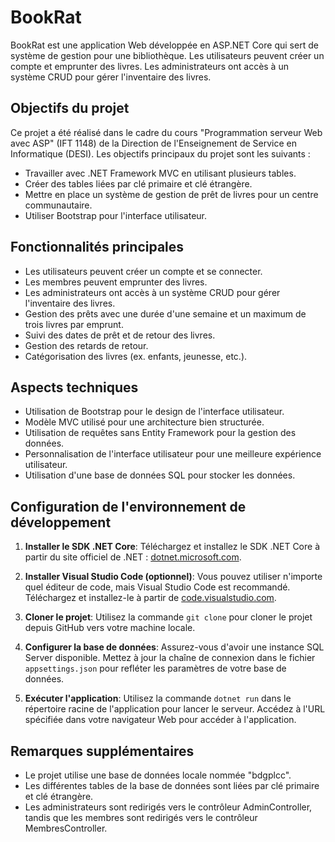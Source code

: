 # BookRat

BookRat est une application Web développée en ASP.NET Core qui sert de système de gestion pour une bibliothèque. Les utilisateurs peuvent créer un compte et emprunter des livres. Les administrateurs ont accès à un système CRUD pour gérer l'inventaire des livres.

## Objectifs du projet

Ce projet a été réalisé dans le cadre du cours "Programmation serveur Web avec ASP" (IFT 1148) de la Direction de l'Enseignement de Service en Informatique (DESI). Les objectifs principaux du projet sont les suivants :

- Travailler avec .NET Framework MVC en utilisant plusieurs tables.
- Créer des tables liées par clé primaire et clé étrangère.
- Mettre en place un système de gestion de prêt de livres pour un centre communautaire.
- Utiliser Bootstrap pour l'interface utilisateur.

## Fonctionnalités principales

- Les utilisateurs peuvent créer un compte et se connecter.
- Les membres peuvent emprunter des livres.
- Les administrateurs ont accès à un système CRUD pour gérer l'inventaire des livres.
- Gestion des prêts avec une durée d'une semaine et un maximum de trois livres par emprunt.
- Suivi des dates de prêt et de retour des livres.
- Gestion des retards de retour.
- Catégorisation des livres (ex. enfants, jeunesse, etc.).

## Aspects techniques

- Utilisation de Bootstrap pour le design de l'interface utilisateur.
- Modèle MVC utilisé pour une architecture bien structurée.
- Utilisation de requêtes sans Entity Framework pour la gestion des données.
- Personnalisation de l'interface utilisateur pour une meilleure expérience utilisateur.
- Utilisation d'une base de données SQL pour stocker les données.

## Configuration de l'environnement de développement

1. **Installer le SDK .NET Core**: Téléchargez et installez le SDK .NET Core à partir du site officiel de .NET : [dotnet.microsoft.com](https://dotnet.microsoft.com/download).

2. **Installer Visual Studio Code (optionnel)**: Vous pouvez utiliser n'importe quel éditeur de code, mais Visual Studio Code est recommandé. Téléchargez et installez-le à partir de [code.visualstudio.com](https://code.visualstudio.com/).

3. **Cloner le projet**: Utilisez la commande `git clone` pour cloner le projet depuis GitHub vers votre machine locale.

4. **Configurer la base de données**: Assurez-vous d'avoir une instance SQL Server disponible. Mettez à jour la chaîne de connexion dans le fichier `appsettings.json` pour refléter les paramètres de votre base de données.

5. **Exécuter l'application**: Utilisez la commande `dotnet run` dans le répertoire racine de l'application pour lancer le serveur. Accédez à l'URL spécifiée dans votre navigateur Web pour accéder à l'application.

## Remarques supplémentaires

- Le projet utilise une base de données locale nommée "bdgplcc".
- Les différentes tables de la base de données sont liées par clé primaire et clé étrangère.
- Les administrateurs sont redirigés vers le contrôleur AdminController, tandis que les membres sont redirigés vers le contrôleur MembresController.
